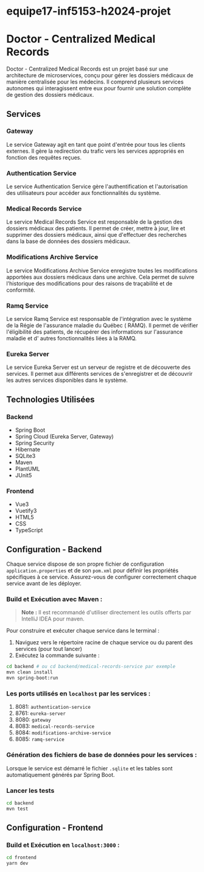# equipe17-inf5153-h2024-projet

# Doctor - Centralized Medical Records

Doctor - Centralized Medical Records est un projet basé sur une architecture de microservices, conçu pour gérer les dossiers
médicaux de manière centralisée pour les médecins. Il comprend plusieurs services autonomes qui interagissent entre eux pour fournir une
solution complète de gestion des dossiers médicaux.

## Services

### Gateway

Le service Gateway agit en tant que point d'entrée pour tous les clients externes. Il gère la redirection du trafic vers
les services appropriés en fonction des requêtes reçues.

### Authentication Service

Le service Authentication Service gère l'authentification et l'autorisation des utilisateurs pour accéder aux
fonctionnalités du système.

### Medical Records Service

Le service Medical Records Service est responsable de la gestion des dossiers médicaux des patients. Il permet de créer,
mettre à jour, lire et supprimer des dossiers médicaux, ainsi que d'effectuer des recherches dans la base de données des
dossiers médicaux.

### Modifications Archive Service

Le service Modifications Archive Service enregistre toutes les modifications apportées aux dossiers médicaux dans une
archive. Cela permet de suivre l'historique des modifications pour des raisons de traçabilité et de conformité.

### Ramq Service

Le service Ramq Service est responsable de l'intégration avec le système de la Régie de l'assurance maladie du Québec (
RAMQ). Il permet de vérifier l'éligibilité des patients, de récupérer des informations sur l'assurance maladie et d'
autres fonctionnalités liées à la RAMQ.

### Eureka Server

Le service Eureka Server est un serveur de registre et de découverte des services. Il permet aux différents services de
s'enregistrer et de découvrir les autres services disponibles dans le système.

## Technologies Utilisées

### Backend

- Spring Boot
- Spring Cloud (Eureka Server, Gateway)
- Spring Security
- Hibernate
- SQLite3
- Maven
- PlantUML
- JUnit5

### Frontend

- Vue3
- Vuetify3
- HTML5
- CSS
- TypeScript

## Configuration - Backend

Chaque service dispose de son propre fichier de configuration `application.properties` et de son `pom.xml` pour définir
les propriétés spécifiques à ce service.
Assurez-vous de configurer correctement chaque service avant de les déployer.

### Build et Exécution avec Maven :

> **Note :** Il est recommandé d'utiliser directement les outils offerts par IntelliJ IDEA pour maven.

Pour construire et exécuter chaque service dans le terminal :

1. Naviguez vers le répertoire racine de chaque service ou du parent des services (pour tout lancer)
2. Exécutez la commande suivante :

```bash
cd backend # ou cd backend/medical-records-service par exemple
mvn clean install
mvn spring-boot:run
```

### Les ports utilisés en `localhost` par les services :

1. 8081: `authentication-service`
2. 8761: `eureka-server`
3. 8080: `gateway`
4. 8083: `medical-records-service`
5. 8084: `modifications-archive-service`
6. 8085: `ramq-service`

### Génération des fichiers de base de données pour les services :

Lorsque le service est démarré le fichier `.sqlite` et les tables sont automatiquement générés par Spring Boot.

### Lancer les tests

```bash
cd backend
mvn test
```

## Configuration - Frontend

### Build et Exécution en `localhost:3000` :

```bash
cd frontend
yarn dev
```